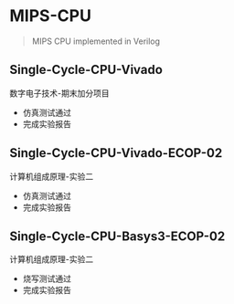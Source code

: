 # MIPS-CPU

> MIPS CPU implemented in Verilog

## Single-Cycle-CPU-Vivado

数字电子技术-期末加分项目

- 仿真测试通过
- 完成实验报告

## Single-Cycle-CPU-Vivado-ECOP-02

计算机组成原理-实验二

- 仿真测试通过
- 完成实验报告

## Single-Cycle-CPU-Basys3-ECOP-02

计算机组成原理-实验二

- 烧写测试通过
- 完成实验报告
